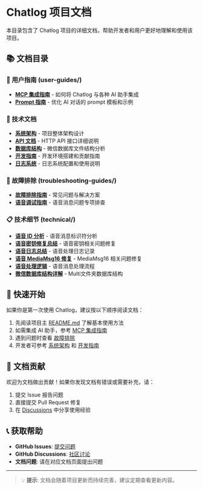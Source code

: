 # Chatlog 项目文档

本目录包含了 Chatlog 项目的详细文档，帮助开发者和用户更好地理解和使用该项目。

## 📚 文档目录

### 📖 用户指南 (user-guides/)
- **[MCP 集成指南](user-guides/mcp.md)** - 如何将 Chatlog 与各种 AI 助手集成
- **[Prompt 指南](user-guides/prompt.md)** - 优化 AI 对话的 prompt 模板和示例

### 🔧 技术文档
- **[系统架构](architecture.md)** - 项目整体架构设计
- **[API 文档](api.md)** - HTTP API 接口详细说明
- **[数据库结构](database.md)** - 微信数据库文件结构分析
- **[开发指南](development.md)** - 开发环境搭建和贡献指南
- **[日志系统](logging.md)** - 日志系统配置和使用说明

### 🐛 故障排除 (troubleshooting-guides/)
- **[故障排除指南](troubleshooting.md)** - 常见问题与解决方案
- **[语音调试指南](troubleshooting-guides/voice_debug_guide.md)** - 语音消息问题专项排查

### 📋 技术细节 (technical/)
- **[语音 ID 分析](technical/voice_id_analysis.md)** - 语音消息标识符分析
- **[语音密钥修复总结](technical/voice_key_fix_summary.md)** - 语音密钥相关问题修复
- **[语音日志总结](technical/voice_logging_summary.md)** - 语音处理日志记录
- **[语音 MediaMsg16 修复](technical/voice_mediamsg16_fix.md)** - MediaMsg16 相关问题修复
- **[语音处理逻辑](technical/voice_processing_logic.md)** - 语音消息处理流程
- **[微信数据库结构详解](technical/微信PC端各个数据库文件结构与功能简述%20-%20Multi文件夹.md)** - Multi文件夹数据库结构

## 🚀 快速开始

如果你是第一次使用 Chatlog，建议按以下顺序阅读文档：

1. 先阅读项目主 [README.md](../README.md) 了解基本使用方法
2. 如需集成 AI 助手，参考 [MCP 集成指南](mcp.md)
3. 遇到问题时查看 [故障排除](troubleshooting.md)
4. 开发者可参考 [系统架构](architecture.md) 和 [开发指南](development.md)

## 📝 文档贡献

欢迎为文档做出贡献！如果你发现文档有错误或需要补充，请：

1. 提交 Issue 报告问题
2. 直接提交 Pull Request 修复
3. 在 [Discussions](https://github.com/sjzar/chatlog/discussions) 中分享使用经验

## 📞 获取帮助

- **GitHub Issues**: [提交问题](https://github.com/sjzar/chatlog/issues)
- **GitHub Discussions**: [社区讨论](https://github.com/sjzar/chatlog/discussions)
- **文档问题**: 请在对应文档页面提出问题

---

> 💡 **提示**: 文档会随着项目更新而持续完善，建议定期查看更新内容。